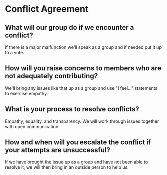 # Conflict Agreement

## What will our group do if we encounter a conflict?
If there is a major malfunction we'll speak as a group and if needed put it up to a vote.

## How will you raise concerns to members who are not adequately contributing?
We'll bring any issues like that up as a group and use "I feel..." statements to exercise empathy.

## What is your process to resolve conflicts?
Empathy, equality, and transparency. We will work through issues together with open communication.

## How and when will you escalate the conflict if your attempts are unsuccessful?
If we have brought the issue up as a group and have not been able to resolve it, we will then bring in an outside person to help us.
